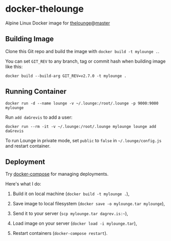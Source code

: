 # docker-thelounge

Alpine Linux Docker image for 
[thelounge](https://github.com/thelounge/lounge)@[master](https://github.com/thelounge/lounge/commits/master)

## Building Image

Clone this Git repo and build the image with `docker build -t mylounge .`.

You can set `GIT_REV` to any branch, tag or commit hash when building image like this:

```
docker build --build-arg GIT_REV=v2.7.0 -t mylounge .
```

## Running Container

```
docker run -d --name lounge -v ~/.lounge:/root/.lounge -p 9000:9000 mylounge
```

Run `add daGrevis` to add a user:

```
docker run --rm -it -v ~/.lounge:/root/.lounge mylounge lounge add daGrevis
```

To run Lounge in private mode, set `public` to `false` in `~/.lounge/config.js`
and restart container.

## Deployment

Try [docker-compose](https://github.com/daGrevis/daGrev.is/blob/f9f3fab452759b517520f72932bfca47e3e3abc4/docker-compose.yml#L51-L57) for managing deployments.

Here's what I do:

1) Build it on local machine (`docker build -t mylounge .`),

2) Save image to local filesystem (`docker save -o mylounge.tar mylounge`),

3) Send it to your server (`scp mylounge.tar dagrev.is:~`),

4) Load image on your server (`docker load -i mylounge.tar`),

5) Restart containers (`docker-compose restart`).

